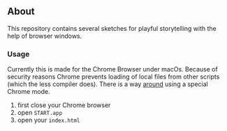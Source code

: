 ## About

This repository contains several sketches for playful storytelling with the help of browser windows.

### Usage

Currently this is made for the Chrome Browser under macOs. Because of security reasons Chrome prevents loading of local files from other scripts (which the less compiler does). There is a way [around](https://stackoverflow.com/questions/18586921/how-to-launch-html-using-chrome-at-allow-file-access-from-files-mode) using a special Chrome mode.

  1. first close your Chrome browser
  2. open `START.app`
  3. open your `index.html`
